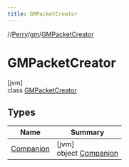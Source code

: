 ```yaml
---
title: GMPacketCreator
---
```

//[Perry](../../../index.html)/[gm](../index.html)/[GMPacketCreator](index.html)



# GMPacketCreator



[jvm]\
class [GMPacketCreator](index.html)



## Types


| Name | Summary |
|---|---|
| [Companion](-companion/index.html) | [jvm]<br>object [Companion](-companion/index.html) |

